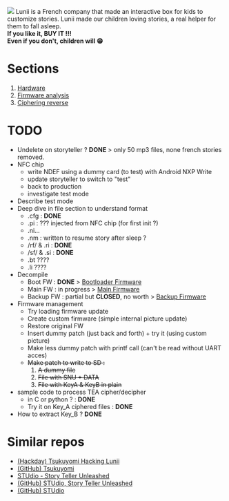 
![](resources/StoryTeller.avif)
Lunii is a French company that made an interactive box for kids to customize stories. Lunii made our children loving stories, a real helper for them to fall asleep.  
 **If you like it, BUY IT !!!  
Even if you don't, children will 😁**

# Sections

1. [Hardware](HARDWARE.md)
2. [Firmware analysis](ANALYSIS.md)
3. [Ciphering reverse](CIPHERING.md)

# TODO
* Undelete on storyteller ? **DONE** > only 50 mp3 files, none french stories removed.
* NFC chip
  * write NDEF using a dummy card (to test) with Android NXP Write
  * update storyteller to switch to "test"
  * back to production
  * investigate test mode
* Describe test mode
* Deep dive in file section to understand format
  * .cfg : **DONE**
  * .pi : ??? injected from NFC chip (for first init ?)
  * .ni...
  * .nm : written to resume story after sleep ?
  * /rf/ & .ri  : **DONE**
  * /sf/ & .si : **DONE**
  * .bt ????
  * .li ????
* Decompile 
  * Boot FW : **DONE** > [Bootloader Firmware](ANALYSIS.md#bootloader-firmware) 
  * Main FW : in progress > [Main Firmware](ANALYSIS.md#main-firmware) 
  * Backup FW : partial but **CLOSED**, no worth > [Backup Firmware](ANALYSIS.md#backup-firmware) 
* Firmware management
  * Try loading firmware update
  * Create custom firmware (simple internal picture update)
  * Restore original FW
  * Insert dummy patch (just back and forth) + try it (using custom picture)
  * Make less dummy patch with printf call (can't be read without UART acces)
  * <s>Make patch to write to SD :
    1.  A dummy file
    2.  File with SNU + DATA
    3.  File with KeyA & KeyB in plain</s>
* sample code to process TEA cipher/decipher
  * in C or python ? : **DONE**
  * Try it on Key_A ciphered files : **DONE**
* How to extract Key_B ? **DONE**
  
# Similar repos
* [(Hackday) Tsukuyomi Hacking Lunii](https://hackaday.io/project/167629-tsukuyomi)
* [(GitHub) Tsukuyomi](https://github.com/danksz/tsukuyomi)
* [STUdio - Story Teller Unleashed](https://marian-m12l.github.io/studio-website/)
* [(GitHub) STUdio, Story Teller Unleashed](https://github.com/marian-m12l/studio)
* [(GitHub) STUdio ](https://github.com/marian-m12l/studio/wiki/Documentation)